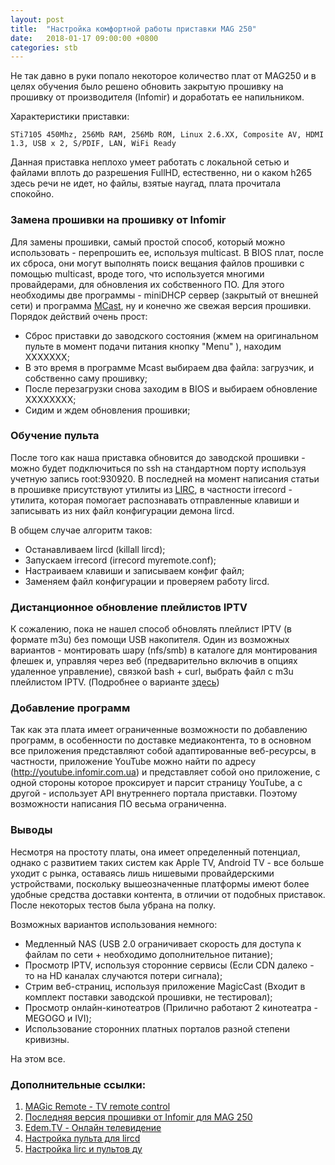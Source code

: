 ```yaml
---
layout: post
title:  "Настройка комфортной работы приставки MAG 250"
date:   2018-01-17 09:00:00 +0800
categories: stb
---
```


Не так давно в руки попало некоторое количество плат от MAG250 и в целях обучения было решено обновить закрытую прошивку на прошивку от производителя (Infomir) и доработать ее напильником.

Характеристики приставки:

```
STi7105 450Mhz, 256Mb RAM, 256Mb ROM, Linux 2.6.XX, Composite AV, HDMI 1.3, USB x 2, S/PDIF, LAN, WiFi Ready 
```

Данная приставка неплохо умеет работать с локальной сетью и файлами вплоть до разрешения FullHD, естественно, ни о каком h265 здесь речи не идет, но файлы, взятые наугад, плата прочитала спокойно.

### Замена прошивки на прошивку от Infomir

Для замены прошивки, самый простой способ, который можно использовать - перепрошить ее, используя multicast.
В BIOS плат, после их сброса, они могут выполнять поиск вещания файлов прошивки с помощью multicast, вроде того, что используется многими провайдерами, для обновления их собственного ПО.
Для этого необходимы две программы - miniDHCP сервер (закрытый от внешней сети) и программа [MCast](http://infomirpublic.s3.amazonaws.com/WIKI/mcast_v2.0.zip), ну и конечно же свежая версия прошивки. Порядок действий очень прост:

- Сброс приставки до заводского состояния (жмем на оригинальном пульте в момент подачи питания кнопку "Menu" ), находим ХХХХХХХ;
- В это время в программе Mcast выбираем два файла: загрузчик, и собственно саму прошивку;
- После перезагрузки снова заходим в BIOS и выбираем обновление ХХХХХХХХ;
- Сидим и ждем обновления прошивки;

### Обучение пульта

После того как наша приставка обновится до заводской прошивки - можно будет подключиться по ssh на стандартном порту используя учетную запись root:930920. В последней на момент написания статьи в прошивке присутствуют утилиты из [LIRC](http://www.lirc.org), в частности irrecord - утилита, которая помогает распознавать отправленные клавиши и записывать из них файл конфигурации демона lircd.

В общем случае алгоритм таков:

- Останавливаем lircd (killall lircd);
- Запускаем irrecord (irrecord myremote.conf);
- Настраиваем клавиши и записываем конфиг файл;
- Заменяем файл конфигурации и проверяем работу lircd.

### Дистанционное обновление плейлистов IPTV

К сожалению, пока не нашел способ обновлять плейлист IPTV (в формате m3u) без помощи USB накопителя. Один из возможных вариантов - монтировать шару (nfs/smb) в каталоге для монтирования флешек и, управляя через веб (предварительно включив в опциях удаленное управление), связкой bash + curl, выбрать файл с m3u плейлистом IPTV. (Подробнее о варианте [здесь](https://gist.github.com/g3rhard/2b36e66668cc5f6787a7281b749969ae))

### Добавление программ

Так как эта плата имеет ограниченные возможности по добавлению программ, в особенности по доставке медиаконтента, то в основном все приложения представляют собой адаптированные веб-ресурсы, в частности, приложение YouTube можно найти по адресу (http://youtube.infomir.com.ua) и представляет собой оно приложение, с одной стороны которое проксирует и парсит страницу YouTube, а с другой - использует API внутреннего портала приставки. Поэтому возможности написания ПО весьма ограниченна.

### Выводы

Несмотря на простоту платы, она имеет определенный потенциал, однако с развитием таких систем как Apple TV, Android TV - все больше уходит с рынка, оставаясь лишь нишевыми провайдерскими устройствами, поскольку вышеозначенные платформы имеют более удобные средства доставки контента, в отличии от подобных приставок. После некоторых тестов была убрана на полку. 

Возможных вариантов использования немного:

- Медленный NAS (USB 2.0 ограничивает скорость для доступа к файлам по сети + необходимо дополнительное питание);
- Просмотр IPTV, используя сторонние сервисы (Если CDN далеко - то на HD каналах случаются потери сигнала);
- Стрим веб-страниц, используя приложение MagicCast (Входит в комплект поставки заводской прошивки, не тестировал);
- Просмотр онлайн-кинотеатров (Прилично работают 2 кинотеатра - MEGOGO и IVI);
- Использование сторонних платных порталов разной степени кривизны.

На этом все.

### Дополнительные ссылки:
1. [MAGic Remote - TV remote control](https://itunes.apple.com/ru/app/magic-remote-tv-remote-control/id972015388?mt=8)
2. [Последняя версия прошивки от Infomir для MAG 250](http://soft.infomir.com/mag250/)
3. [Edem.TV - Онлайн телевидение](https://edem.tv)
4. [Настройка пульта для lircd](https://vovanys.com/all/nastrojka-pulta-k-orange-pi-pc-i-openelec/)
5. [Настройка lirc и пультов ду](https://sites.google.com/site/axboct/prakticeskie-sovety/nastrojka-lirc-i-pultov-du-v-mythbuntu-ubuntu)